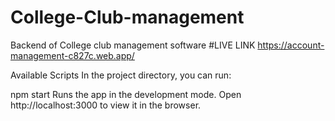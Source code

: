 # College-Club-management
Backend of College club management software
#LIVE LINK https://account-management-c827c.web.app/

Available Scripts
In the project directory, you can run:

npm start
Runs the app in the development mode.
Open http://localhost:3000 to view it in the browser.
